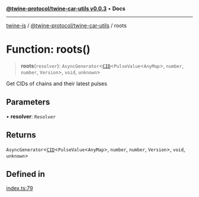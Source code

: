[**@twine-protocol/twine-car-utils v0.0.3**](../index.md) • **Docs**

***

[twine-js](../../../index.md) / [@twine-protocol/twine-car-utils](../index.md) / roots

# Function: roots()

> **roots**(`resolver`): `AsyncGenerator`\<[`CID`](../../twine-core/classes/CID.md)\<`PulseValue`\<`AnyMap`\>, `number`, `number`, `Version`\>, `void`, `unknown`\>

Get CIDs of chains and their latest pulses

## Parameters

• **resolver**: `Resolver`

## Returns

`AsyncGenerator`\<[`CID`](../../twine-core/classes/CID.md)\<`PulseValue`\<`AnyMap`\>, `number`, `number`, `Version`\>, `void`, `unknown`\>

## Defined in

[index.ts:79](https://github.com/twine-protocol/twine-js/blob/afcd6a4191783e38a824b15e0910dbcaa4196a95/packages/twine-car-utils/src/index.ts#L79)
